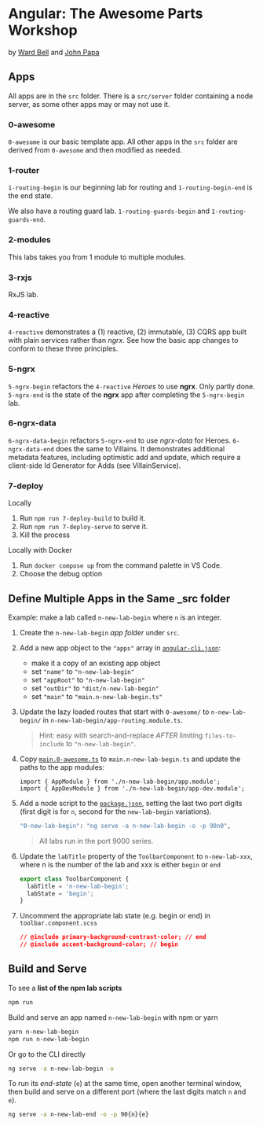 # Angular: The Awesome Parts Workshop

by [Ward Bell](https://twitter.com/wardbell) and [John Papa](https://twitter.com/john_papa)

## Apps

All apps are in the `src` folder. There is a `src/server` folder containing a node server, as some other apps may or may not use it.

### 0-awesome

`0-awesome` is our basic template app. All other apps in the `src` folder are derived from `0-awesome` and then modified as needed.

### 1-router

`1-routing-begin` is our beginning lab for routing and `1-routing-begin-end` is the end state.

We also have a routing guard lab. `1-routing-guards-begin` and `1-routing-guards-end`.

### 2-modules

This labs takes you from 1 module to multiple modules.

### 3-rxjs

RxJS lab.

### 4-reactive

`4-reactive` demonstrates a (1) reactive, (2) immutable, (3) CQRS app built with plain services rather than _ngrx_.
See how the basic app changes to conform to these three principles.

### 5-ngrx

`5-ngrx-begin` refactors the `4-reactive` _Heroes_ to use **ngrx**. Only partly done.
`5-ngrx-end` is the state of the **ngrx** app after completing the `5-ngrx-begin` lab.

### 6-ngrx-data

`6-ngrx-data-begin` refactors `5-ngrx-end` to use _ngrx-data_ for Heroes.
`6-ngrx-data-end` does the same to Villains.
It demonstrates additional metadata features, including optimistic add and update,
which require a client-side Id Generator for Adds (see VillainService).

### 7-deploy

Locally

1. Run `npm run 7-deploy-build` to build it.
2. Run `npm run 7-deploy-serve` to serve it.
3. Kill the process

Locally with Docker

1. Run `docker compose up` from the command palette in VS Code.
2. Choose the debug option

## Define Multiple Apps in the Same \_src folder

Example: make a lab called `n-new-lab-begin` where `n` is an integer.

1. Create the `n-new-lab-begin` _app folder_ under `src`.

2. Add a new app object to the `"apps"` array in [`angular-cli.json`](./.angular-cli.json):

    - make it a copy of an existing app object
    - set `"name"` to `"n-new-lab-begin"`
    - set `"appRoot"` to `"n-new-lab-begin"`
    - set `"outDir"` to `"dist/n-new-lab-begin"`
    - set `"main"` to `"main.n-new-lab-begin.ts"`

3. Update the lazy loaded routes that start with `0-awesome/` to `n-new-lab-begin/` in `n-new-lab-begin/app-routing.module.ts`.

    > Hint: easy with search-and-replace _AFTER_ limiting `files-to-include` to `"n-new-lab-begin"`.

4. Copy [`main.0-awesome.ts`](src/main.0-awesome.ts) to `main.n-new-lab-begin.ts` and update the paths to the app modules:

    ```
    import { AppModule } from './n-new-lab-begin/app.module';
    import { AppDevModule } from './n-new-lab-begin/app-dev.module';
    ```

5. Add a node script to the [`package.json`](package.json), setting the last
    two port digits (first digit is for `n`, second for the `new-lab-begin` variations).

    ```bash
    "0-new-lab-begin": "ng serve -a n-new-lab-begin -o -p 90n0",
    ```

    > All labs run in the port 9000 series.

6. Update the `labTitle` property of the `ToolbarComponent` to `n-new-lab-xxx`, where n is the number of the lab and xxx is either `begin` or `end`

    ```typescript
    export class ToolbarComponent {
      labTitle = 'n-new-lab-begin';
      labState = 'begin';
    }
    ```

7. Uncomment the appropriate lab state (e.g. begin or end) in `toolbar.component.scss`

    ```css
    // @include primary-background-contrast-color; // end
    // @include accent-background-color; // begin
    ```

## Build and Serve

To see a **list of the npm lab scripts**

```bash
npm run
```

Build and serve an app named `n-new-lab-begin` with npm or yarn

```bash
yarn n-new-lab-begin
npm run n-new-lab-begin
```

Or go to the CLI directly

```bash
ng serve -a n-new-lab-begin -o
```

To run its _end-state_ (`e`) at the same time,
open another terminal window, then build and serve on a different port (where the last digits match `n` and `e`).

```bash
ng serve -a n-new-lab-end -o -p 90{n}{e}
```
